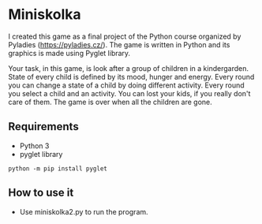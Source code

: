 # Miniskolka

I created this game as a final project of the Python course organized by Pyladies (https://pyladies.cz/). The game is written
in Python and its graphics is made using Pyglet library.

Your task, in this game, is look after a group of children in a kindergarden. State of every child is defined by
its mood, hunger and energy. Every round you can change a state of a child by doing different activity. Every round you select
a child and an activity. You can lost your kids, if you really don't care of them. The game is over when all the children are gone.

## Requirements
* Python 3
* pyglet library
```
python -m pip install pyglet
```
## How to use it
* Use miniskolka2.py to run the program.
